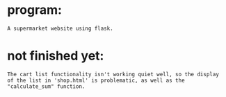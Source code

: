 # program: 
    A supermarket website using flask.

# not finished yet:
    The cart list functionality isn't working quiet well, so the display of the list in 'shop.html' is problematic, as well as the "calculate_sum" function.